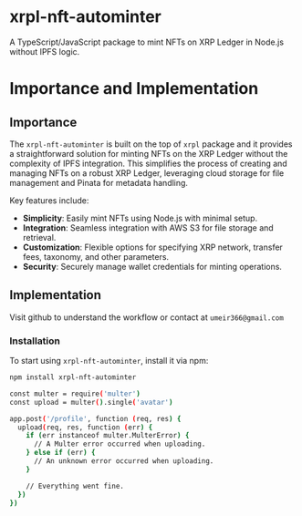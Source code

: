# xrpl-nft-autominter

A TypeScript/JavaScript package to mint NFTs on XRP Ledger in Node.js without IPFS logic.

# Importance and Implementation

## Importance

The `xrpl-nft-autominter` is built on the top of `xrpl` package and it provides a straightforward solution for minting NFTs on the XRP Ledger without the complexity of IPFS integration. This simplifies the process of creating and managing NFTs on a robust XRP Ledger, leveraging cloud storage for file management and Pinata for metadata handling.

Key features include:
- **Simplicity**: Easily mint NFTs using Node.js with minimal setup.
- **Integration**: Seamless integration with AWS S3 for file storage and retrieval.
- **Customization**: Flexible options for specifying XRP network, transfer fees, taxonomy, and other parameters.
- **Security**: Securely manage wallet credentials for minting operations.

## Implementation
Visit github to understand the workflow
or contact at `umeir366@gmail.com`

### Installation

To start using `xrpl-nft-autominter`, install it via npm:

```bash
npm install xrpl-nft-autominter

const multer = require('multer')
const upload = multer().single('avatar')

app.post('/profile', function (req, res) {
  upload(req, res, function (err) {
    if (err instanceof multer.MulterError) {
      // A Multer error occurred when uploading.
    } else if (err) {
      // An unknown error occurred when uploading.
    }

    // Everything went fine.
  })
})

